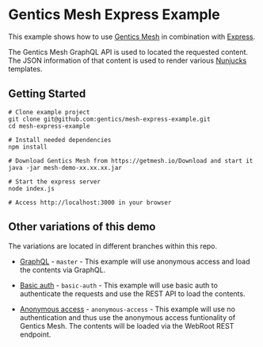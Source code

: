 # Gentics Mesh Express Example

This example shows how to use [Gentics Mesh](https://getmesh.io) in combination with [Express](http://expressjs.com/). 

The Gentics Mesh GraphQL API is used to located the requested content. The JSON information of that content is used to render various [Nunjucks](https://mozilla.github.io/nunjucks/) templates.

## Getting Started

```
# Clone example project
git clone git@github.com:gentics/mesh-express-example.git
cd mesh-express-example

# Install needed dependencies 
npm install

# Download Gentics Mesh from https://getmesh.io/Download and start it
java -jar mesh-demo-xx.xx.xx.jar

# Start the express server
node index.js

# Access http://localhost:3000 in your browser
```

## Other variations of this demo

The variations are located in different branches within this repo.

* [GraphQL](https://github.com/gentics/mesh-express-example/tree/graphql) - `master` - This example will use anonymous access and load the contents via GraphQL.

* [Basic auth](https://github.com/gentics/mesh-express-example/tree/basic-auth) - `basic-auth` - This example will use basic auth to authenticate the requests and use the REST API to load the contents.

* [Anonymous access](https://github.com/gentics/mesh-express-example/tree/anonymous-access) - `anonymous-access` - This example will use no authentication and thus use the anonymous access funtionality of Gentics Mesh. The contents will be loaded via the WebRoot REST endpoint.

